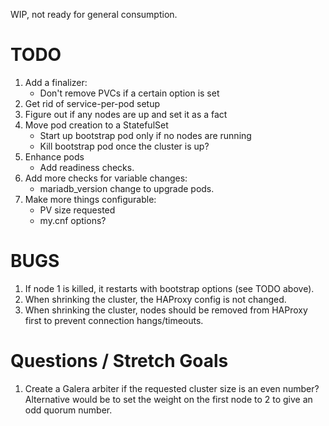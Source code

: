 WIP, not ready for general consumption.

# TODO

1. Add a finalizer:
   * Don't remove PVCs if a certain option is set
1. Get rid of service-per-pod setup
1. Figure out if any nodes are up and set it as a fact
1. Move pod creation to a StatefulSet
   * Start up bootstrap pod only if no nodes are running
   * Kill bootstrap pod once the cluster is up?
1. Enhance pods
   * Add readiness checks.
1. Add more checks for variable changes:
   * mariadb_version change to upgrade pods.
1. Make more things configurable:
   * PV size requested
   * my.cnf options?

# BUGS

1. If node 1 is killed, it restarts with bootstrap options (see TODO above).
1. When shrinking the cluster, the HAProxy config is not changed.
1. When shrinking the cluster, nodes should be removed from HAProxy first to prevent connection hangs/timeouts.

# Questions / Stretch Goals

1. Create a Galera arbiter if the requested cluster size is an even number? Alternative would be to set the weight on the first node to 2 to give an odd quorum number.

